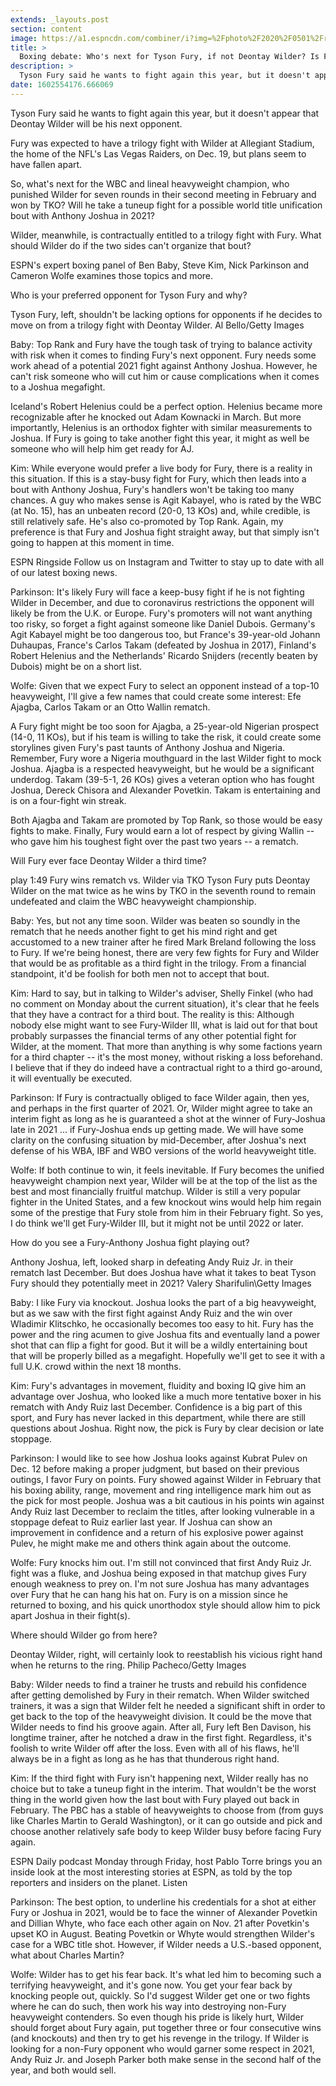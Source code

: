 ```yaml
--- 
extends: _layouts.post 
section: content 
image: https://a1.espncdn.com/combiner/i?img=%2Fphoto%2F2020%2F0501%2Fr694717_1296x729_16%2D9.jpg 
title: > 
  Boxing debate: Who's next for Tyson Fury, if not Deontay Wilder? Is Fury-Wilder 3 really doomed? 
description: > 
  Tyson Fury said he wants to fight again this year, but it doesn't appear that Deontay Wilder will be his next opponent.Tyson Fury, left, shouldn't be lacking options for opponents if he decides to move on from a trilogy fight with Deontay Wilder.Again, my preference is that Fury and Joshua fight straight away, but that simply isn't going to happen at this moment in time.Remember, Fury wore a Nigeria mouthguard in the last Wilder fight to mock Joshua.Deontay Wilder, right, will certainly look to reestablish his vicious right hand when he returns to the ring. 
date: 1602554176.666069 
--- 
```

Tyson Fury said he wants to fight again this year, but it doesn't appear that Deontay Wilder will be his next opponent.

Fury was expected to have a trilogy fight with Wilder at Allegiant Stadium, the home of the NFL's Las Vegas Raiders, on Dec. 19, but plans seem to have fallen apart.

So, what's next for the WBC and lineal heavyweight champion, who punished Wilder for seven rounds in their second meeting in February and won by TKO? Will he take a tuneup fight for a possible world title unification bout with Anthony Joshua in 2021?

Wilder, meanwhile, is contractually entitled to a trilogy fight with Fury. What should Wilder do if the two sides can't organize that bout?

ESPN's expert boxing panel of Ben Baby, Steve Kim, Nick Parkinson and Cameron Wolfe examines those topics and more.

Who is your preferred opponent for Tyson Fury and why?

Tyson Fury, left, shouldn't be lacking options for opponents if he decides to move on from a trilogy fight with Deontay Wilder. Al Bello/Getty Images

Baby: Top Rank and Fury have the tough task of trying to balance activity with risk when it comes to finding Fury's next opponent. Fury needs some work ahead of a potential 2021 fight against Anthony Joshua. However, he can't risk someone who will cut him or cause complications when it comes to a Joshua megafight.

Iceland's Robert Helenius could be a perfect option. Helenius became more recognizable after he knocked out Adam Kownacki in March. But more importantly, Helenius is an orthodox fighter with similar measurements to Joshua. If Fury is going to take another fight this year, it might as well be someone who will help him get ready for AJ.

Kim: While everyone would prefer a live body for Fury, there is a reality in this situation. If this is a stay-busy fight for Fury, which then leads into a bout with Anthony Joshua, Fury's handlers won't be taking too many chances. A guy who makes sense is Agit Kabayel, who is rated by the WBC (at No. 15), has an unbeaten record (20-0, 13 KOs) and, while credible, is still relatively safe. He's also co-promoted by Top Rank. Again, my preference is that Fury and Joshua fight straight away, but that simply isn't going to happen at this moment in time.

ESPN Ringside Follow us on Instagram and Twitter to stay up to date with all of our latest boxing news.

Parkinson: It's likely Fury will face a keep-busy fight if he is not fighting Wilder in December, and due to coronavirus restrictions the opponent will likely be from the U.K. or Europe. Fury's promoters will not want anything too risky, so forget a fight against someone like Daniel Dubois. Germany's Agit Kabayel might be too dangerous too, but France's 39-year-old Johann Duhaupas, France's Carlos Takam (defeated by Joshua in 2017), Finland's Robert Helenius and the Netherlands' Ricardo Snijders (recently beaten by Dubois) might be on a short list.

Wolfe: Given that we expect Fury to select an opponent instead of a top-10 heavyweight, I'll give a few names that could create some interest: Efe Ajagba, Carlos Takam or an Otto Wallin rematch.

A Fury fight might be too soon for Ajagba, a 25-year-old Nigerian prospect (14-0, 11 KOs), but if his team is willing to take the risk, it could create some storylines given Fury's past taunts of Anthony Joshua and Nigeria. Remember, Fury wore a Nigeria mouthguard in the last Wilder fight to mock Joshua. Ajagba is a respected heavyweight, but he would be a significant underdog. Takam (39-5-1, 26 KOs) gives a veteran option who has fought Joshua, Dereck Chisora and Alexander Povetkin. Takam is entertaining and is on a four-fight win streak.

Both Ajagba and Takam are promoted by Top Rank, so those would be easy fights to make. Finally, Fury would earn a lot of respect by giving Wallin -- who gave him his toughest fight over the past two years -- a rematch.

Will Fury ever face Deontay Wilder a third time?

play 1:49 Fury wins rematch vs. Wilder via TKO Tyson Fury puts Deontay Wilder on the mat twice as he wins by TKO in the seventh round to remain undefeated and claim the WBC heavyweight championship.

Baby: Yes, but not any time soon. Wilder was beaten so soundly in the rematch that he needs another fight to get his mind right and get accustomed to a new trainer after he fired Mark Breland following the loss to Fury. If we're being honest, there are very few fights for Fury and Wilder that would be as profitable as a third fight in the trilogy. From a financial standpoint, it'd be foolish for both men not to accept that bout.

Kim: Hard to say, but in talking to Wilder's adviser, Shelly Finkel (who had no comment on Monday about the current situation), it's clear that he feels that they have a contract for a third bout. The reality is this: Although nobody else might want to see Fury-Wilder III, what is laid out for that bout probably surpasses the financial terms of any other potential fight for Wilder, at the moment. That more than anything is why some factions yearn for a third chapter -- it's the most money, without risking a loss beforehand. I believe that if they do indeed have a contractual right to a third go-around, it will eventually be executed.

Parkinson: If Fury is contractually obliged to face Wilder again, then yes, and perhaps in the first quarter of 2021. Or, Wilder might agree to take an interim fight as long as he is guaranteed a shot at the winner of Fury-Joshua late in 2021 ... if Fury-Joshua ends up getting made. We will have some clarity on the confusing situation by mid-December, after Joshua's next defense of his WBA, IBF and WBO versions of the world heavyweight title.

Wolfe: If both continue to win, it feels inevitable. If Fury becomes the unified heavyweight champion next year, Wilder will be at the top of the list as the best and most financially fruitful matchup. Wilder is still a very popular fighter in the United States, and a few knockout wins would help him regain some of the prestige that Fury stole from him in their February fight. So yes, I do think we'll get Fury-Wilder III, but it might not be until 2022 or later.

How do you see a Fury-Anthony Joshua fight playing out?

Anthony Joshua, left, looked sharp in defeating Andy Ruiz Jr. in their rematch last December. But does Joshua have what it takes to beat Tyson Fury should they potentially meet in 2021? Valery Sharifulin\Getty Images

Baby: I like Fury via knockout. Joshua looks the part of a big heavyweight, but as we saw with the first fight against Andy Ruiz and the win over Wladimir Klitschko, he occasionally becomes too easy to hit. Fury has the power and the ring acumen to give Joshua fits and eventually land a power shot that can flip a fight for good. But it will be a wildly entertaining bout that will be properly billed as a megafight. Hopefully we'll get to see it with a full U.K. crowd within the next 18 months.

Kim: Fury's advantages in movement, fluidity and boxing IQ give him an advantage over Joshua, who looked like a much more tentative boxer in his rematch with Andy Ruiz last December. Confidence is a big part of this sport, and Fury has never lacked in this department, while there are still questions about Joshua. Right now, the pick is Fury by clear decision or late stoppage.

Parkinson: I would like to see how Joshua looks against Kubrat Pulev on Dec. 12 before making a proper judgment, but based on their previous outings, I favor Fury on points. Fury showed against Wilder in February that his boxing ability, range, movement and ring intelligence mark him out as the pick for most people. Joshua was a bit cautious in his points win against Andy Ruiz last December to reclaim the titles, after looking vulnerable in a stoppage defeat to Ruiz earlier last year. If Joshua can show an improvement in confidence and a return of his explosive power against Pulev, he might make me and others think again about the outcome.

Wolfe: Fury knocks him out. I'm still not convinced that first Andy Ruiz Jr. fight was a fluke, and Joshua being exposed in that matchup gives Fury enough weakness to prey on. I'm not sure Joshua has many advantages over Fury that he can hang his hat on. Fury is on a mission since he returned to boxing, and his quick unorthodox style should allow him to pick apart Joshua in their fight(s).

Where should Wilder go from here?

Deontay Wilder, right, will certainly look to reestablish his vicious right hand when he returns to the ring. Philip Pacheco/Getty Images

Baby: Wilder needs to find a trainer he trusts and rebuild his confidence after getting demolished by Fury in their rematch. When Wilder switched trainers, it was a sign that Wilder felt he needed a significant shift in order to get back to the top of the heavyweight division. It could be the move that Wilder needs to find his groove again. After all, Fury left Ben Davison, his longtime trainer, after he notched a draw in the first fight. Regardless, it's foolish to write Wilder off after the loss. Even with all of his flaws, he'll always be in a fight as long as he has that thunderous right hand.

Kim: If the third fight with Fury isn't happening next, Wilder really has no choice but to take a tuneup fight in the interim. That wouldn't be the worst thing in the world given how the last bout with Fury played out back in February. The PBC has a stable of heavyweights to choose from (from guys like Charles Martin to Gerald Washington), or it can go outside and pick and choose another relatively safe body to keep Wilder busy before facing Fury again.

ESPN Daily podcast Monday through Friday, host Pablo Torre brings you an inside look at the most interesting stories at ESPN, as told by the top reporters and insiders on the planet. Listen

Parkinson: The best option, to underline his credentials for a shot at either Fury or Joshua in 2021, would be to face the winner of Alexander Povetkin and Dillian Whyte, who face each other again on Nov. 21 after Povetkin's upset KO in August. Beating Povetkin or Whyte would strengthen Wilder's case for a WBC title shot. However, if Wilder needs a U.S.-based opponent, what about Charles Martin?

Wolfe: Wilder has to get his fear back. It's what led him to becoming such a terrifying heavyweight, and it's gone now. You get your fear back by knocking people out, quickly. So I'd suggest Wilder get one or two fights where he can do such, then work his way into destroying non-Fury heavyweight contenders. So even though his pride is likely hurt, Wilder should forget about Fury again, put together three or four consecutive wins (and knockouts) and then try to get his revenge in the trilogy. If Wilder is looking for a non-Fury opponent who would garner some respect in 2021, Andy Ruiz Jr. and Joseph Parker both make sense in the second half of the year, and both would sell.
